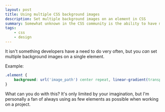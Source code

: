 ```yaml
---
layout: post
title: Using multiple CSS background images
description: Set multiple background images on an element in CSS
summary: Somewhat unknown in the CSS community is the ability to have multiple background images set on an element.
tags:
    - css
    - design
---
```


It isn't something developers have a need to do very often, but you *can* set multiple background images on a single element.

Example:

```css
.element {
    background: url('image_path') center repeat, linear-gradient(transparent 0%, #000 100%) no-repeat;
}
```

What can you do with this? It's only limited by your imagination, but I'm personally a fan of always using as few elements as possible when working on a project.